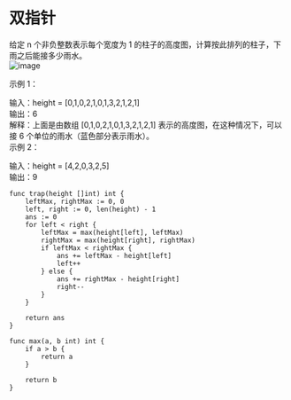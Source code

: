 # 双指针

给定 n 个非负整数表示每个宽度为 1 的柱子的高度图，计算按此排列的柱子，下雨之后能接多少雨水。  
![image](https://github.com/user-attachments/assets/9c1eccde-a4ff-4361-85bb-681930a9e2f3)

示例 1：  

输入：height = [0,1,0,2,1,0,1,3,2,1,2,1]  
输出：6  
解释：上面是由数组 [0,1,0,2,1,0,1,3,2,1,2,1] 表示的高度图，在这种情况下，可以接 6 个单位的雨水（蓝色部分表示雨水）。   
示例 2：  
 
输入：height = [4,2,0,3,2,5]  
输出：9  


```
func trap(height []int) int {
    leftMax, rightMax := 0, 0
    left, right := 0, len(height) - 1
    ans := 0
    for left < right {
        leftMax = max(height[left], leftMax)
        rightMax = max(height[right], rightMax)
        if leftMax < rightMax {
            ans += leftMax - height[left]
            left++
        } else {
            ans += rightMax - height[right]
            right--
        }
    }

    return ans
}

func max(a, b int) int {
    if a > b {
        return a
    }

    return b
}
```
